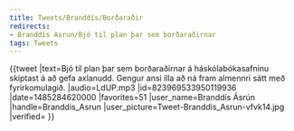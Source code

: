 ```yaml
---
title: Tweets/Branddís/Borðaraðir
redirects:
- Branddis Asrun/Bjó til plan þar sem borðaraðirnar
tags: Tweets
---
```


{{tweet
|text=Bjó til plan þar sem borðaraðirnar á háskólabókasafninu skiptast á að gefa axlanudd. Gengur ansi illa að ná fram almennri sátt með fyrirkomulagið.
|audio=LdUP.mp3
|id=823969533950119936
|date=1485284620000
|favorites=51
|user_name=Branddís Ásrún
|handle=Branddis_Asrun
|user_picture=Tweet-Branddis_Asrun-vfvk14.jpg
|verified=
}}

